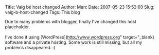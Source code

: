 Title: Vaig bé host changed
Author: Marc
Date: 2007-05-23 15:53:00
Slug: vaig-b-host-changed
Tags: This blog

Due to many problems with blogger, finally I've changed this host placeholder.<br/><br/>I've done it using [WordPress](http://www.wordpress.org" target="_blank) software and a private hosting. Some work is still missing, but all my problems disappeared. :)